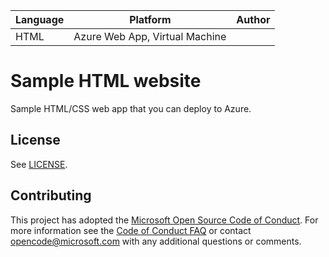 | Language | Platform | Author |
| -------- | --------|--------|
| HTML |  Azure Web App, Virtual Machine| |

# Sample HTML website 

Sample HTML/CSS web app that you can deploy to Azure. 

## License

See [LICENSE](LICENSE).


## Contributing
This project has adopted the [Microsoft Open Source Code of Conduct](https://opensource.microsoft.com/codeofconduct/?WT.mc_id=academic-0000-leestott).
For more information see the [Code of Conduct FAQ](https://opensource.microsoft.com/codeofconduct/faq/?WT.mc_id=academic-0000-leestott) or
contact [opencode@microsoft.com](mailto:opencode@microsoft.com) with any additional questions or comments.

